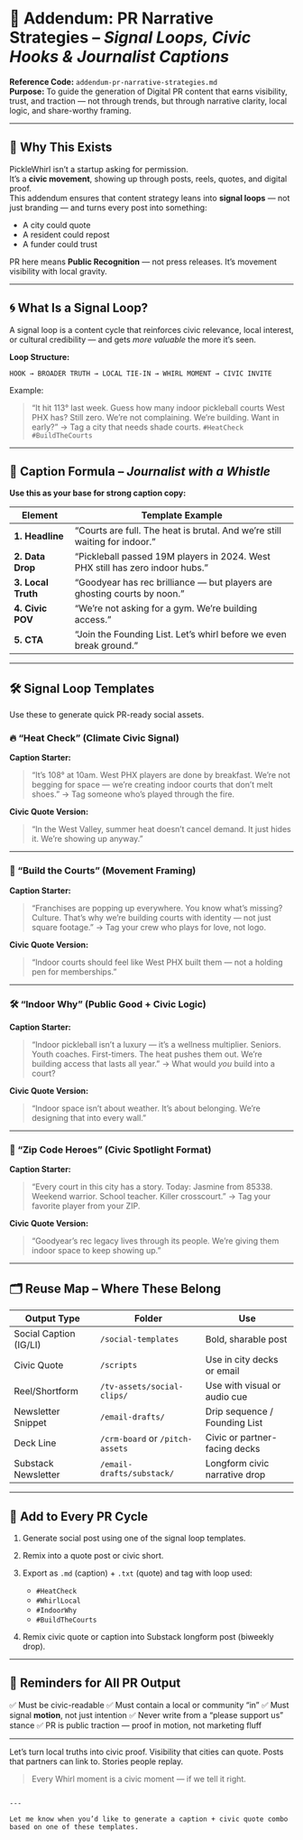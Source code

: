 # 📄 Addendum: PR Narrative Strategies – *Signal Loops, Civic Hooks & Journalist Captions*

**Reference Code:** `addendum-pr-narrative-strategies.md`  
**Purpose:** To guide the generation of Digital PR content that earns visibility, trust, and traction — not through trends, but through narrative clarity, local logic, and share-worthy framing.

---

## 🧭 Why This Exists

PickleWhirl isn’t a startup asking for permission.  
It’s a **civic movement**, showing up through posts, reels, quotes, and digital proof.  
This addendum ensures that content strategy leans into **signal loops** — not just branding — and turns every post into something:

- A city could quote  
- A resident could repost  
- A funder could trust

PR here means **Public Recognition** — not press releases. It’s movement visibility with local gravity.

---

## 🌀 What Is a Signal Loop?

A signal loop is a content cycle that reinforces civic relevance, local interest, or cultural credibility — and gets *more valuable* the more it’s seen.

**Loop Structure:**

```plaintext
HOOK → BROADER TRUTH → LOCAL TIE-IN → WHIRL MOMENT → CIVIC INVITE
```

Example:

> “It hit 113° last week. Guess how many indoor pickleball courts West PHX has? Still zero.
> We’re not complaining. We’re building.
> Want in early?”
> → Tag a city that needs shade courts.
> `#HeatCheck #BuildTheCourts`

---

## 📝 Caption Formula – *Journalist with a Whistle*

**Use this as your base for strong caption copy:**

| Element            | Template Example                                                              |
| ------------------ | ----------------------------------------------------------------------------- |
| **1. Headline**    | “Courts are full. The heat is brutal. And we’re still waiting for indoor.”    |
| **2. Data Drop**   | “Pickleball passed 19M players in 2024. West PHX still has zero indoor hubs.” |
| **3. Local Truth** | “Goodyear has rec brilliance — but players are ghosting courts by noon.”      |
| **4. Civic POV**   | “We’re not asking for a gym. We’re building access.”                          |
| **5. CTA**         | “Join the Founding List. Let’s whirl before we even break ground.”            |

---

## 🛠️ Signal Loop Templates

Use these to generate quick PR-ready social assets.

### 🔥 “Heat Check” (Climate Civic Signal)

**Caption Starter:**

> “It’s 108° at 10am. West PHX players are done by breakfast.
> We’re not begging for space — we’re creating indoor courts that don’t melt shoes.”
> → Tag someone who’s played through the fire.

**Civic Quote Version:**

> “In the West Valley, summer heat doesn’t cancel demand. It just hides it. We’re showing up anyway.”

---

### 🧱 “Build the Courts” (Movement Framing)

**Caption Starter:**

> “Franchises are popping up everywhere. You know what’s missing? Culture.
> That’s why we’re building courts with identity — not just square footage.”
> → Tag your crew who plays for love, not logo.

**Civic Quote Version:**

> “Indoor courts should feel like West PHX built them — not a holding pen for memberships.”

---

### 🛠 “Indoor Why” (Public Good + Civic Logic)

**Caption Starter:**

> “Indoor pickleball isn’t a luxury — it’s a wellness multiplier.
> Seniors. Youth coaches. First-timers. The heat pushes them out.
> We’re building access that lasts all year.”
> → What would *you* build into a court?

**Civic Quote Version:**

> “Indoor space isn’t about weather. It’s about belonging. We’re designing that into every wall.”

---

### 💬 “Zip Code Heroes” (Civic Spotlight Format)

**Caption Starter:**

> “Every court in this city has a story.
> Today: Jasmine from 85338. Weekend warrior. School teacher. Killer crosscourt.”
> → Tag your favorite player from your ZIP.

**Civic Quote Version:**

> “Goodyear’s rec legacy lives through its people. We’re giving them indoor space to keep showing up.”

---

## 🗂 Reuse Map – Where These Belong

| Output Type            | Folder                          | Use                           |
| ---------------------- | ------------------------------- | ----------------------------- |
| Social Caption (IG/LI) | `/social-templates`             | Bold, sharable post           |
| Civic Quote            | `/scripts`                      | Use in city decks or email    |
| Reel/Shortform         | `/tv-assets/social-clips/`      | Use with visual or audio cue  |
| Newsletter Snippet     | `/email-drafts/`                | Drip sequence / Founding List |
| Deck Line              | `/crm-board` or `/pitch-assets` | Civic or partner-facing decks |
| Substack Newsletter    | `/email-drafts/substack/`       | Longform civic narrative drop |

---

## 🧠 Add to Every PR Cycle

1. Generate social post using one of the signal loop templates.
2. Remix into a quote post or civic short.
3. Export as `.md` (caption) + `.txt` (quote) and tag with loop used:

   * `#HeatCheck`
   * `#WhirlLocal`
   * `#IndoorWhy`
   * `#BuildTheCourts`
4. Remix civic quote or caption into Substack longform post (biweekly drop).

---

## 🚨 Reminders for All PR Output

✅ Must be civic-readable
✅ Must contain a local or community “in”
✅ Must signal **motion**, not just intention
✅ Never write from a “please support us” stance
✅ PR is public traction — proof in motion, not marketing fluff

---

Let’s turn local truths into civic proof.
Visibility that cities can quote.
Posts that partners can link to.
Stories people replay.

> Every Whirl moment is a civic moment — if we tell it right.

```

--- 

Let me know when you’d like to generate a caption + civic quote combo based on one of these templates.
```
